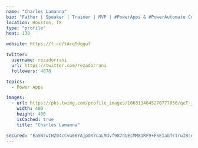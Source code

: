 ```yaml
---
name: "Charles Lamanna"
bio: "Father | Speaker | Trainer | MVP | #PowerApps & #PowerAutomate Community Super User | YouTuber Right-pointing triangle http://youtube.com/c/rezadorrani | Learn - Share - Clockwise rightwards and leftwards open circle arrows"
location: Houston, TX
type: "profile"
heat: 138

website: https://t.co/tAcqSdqguf

twitter:
  username: rezadorrani
  url: https://twitter.com/rezadorrani
  followers: 4878

topics:
  - Power Apps

images:
  - url: https://pbs.twimg.com/profile_images/1063114045270777856/qeT-jpWr_400x400.jpg
    width: 400
    height: 400
    isCached: true
    title: "Charles Lamanna"

secured: "EaSWzwIHZ04cCvu66YAjpOX7caLMdvf987dUEcMM81RF9+FSEIaGTrIrwIBsdWyVCPB7hduvgiWZwPPNCShF7aDqxciizjpbInpxTlbcdWmft/C5qMxW+PMei/wI7Xl9rJj2Trg847n8Icwe33AevDmQBNuqwSS/J6wiItOGqw/mx37OPNS66DPA1S390OA2OWXzP/7DDQc2qSW7CcBT2zrArEwtQSEywsn3lwR0teukItv4hRYbBjJ7QDc4OkSwfUTmyE0+Q1+NGSmGaRuzDRnN1jlggpeI9KCEjEhZnM5dTmKopEaopSuMfT67UwK6UfNCacwgEQ5/eaLaZmuBZNpOr0Fy8HNDVCIAxBaTQCEdEvsCmluJKCnXoQWZWa3tAh3Tjw113F/11HSqzcVSZg==;Zw5FhLNbybzVfyayEQWrPA=="
---
```


